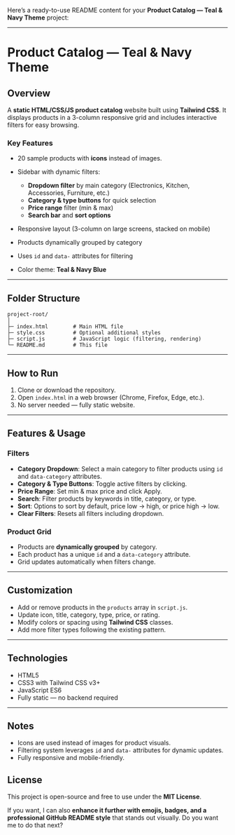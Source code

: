 Here’s a ready-to-use README content for your **Product Catalog — Teal & Navy Theme** project:

---

# Product Catalog — Teal & Navy Theme

## Overview

A **static HTML/CSS/JS product catalog** website built using **Tailwind CSS**.
It displays products in a 3-column responsive grid and includes interactive filters for easy browsing.

### Key Features

* 20 sample products with **icons** instead of images.
* Sidebar with dynamic filters:

  * **Dropdown filter** by main category (Electronics, Kitchen, Accessories, Furniture, etc.)
  * **Category & type buttons** for quick selection
  * **Price range** filter (min & max)
  * **Search bar** and **sort options**
* Responsive layout (3-column on large screens, stacked on mobile)
* Products dynamically grouped by category
* Uses `id` and `data-` attributes for filtering
* Color theme: **Teal & Navy Blue**

---

## Folder Structure

```
project-root/
│
├─ index.html        # Main HTML file
├─ style.css         # Optional additional styles
├─ script.js         # JavaScript logic (filtering, rendering)
└─ README.md         # This file
```

---

## How to Run

1. Clone or download the repository.
2. Open `index.html` in a web browser (Chrome, Firefox, Edge, etc.).
3. No server needed — fully static website.

---

## Features & Usage

### Filters

* **Category Dropdown**: Select a main category to filter products using `id` and `data-category` attributes.
* **Category & Type Buttons**: Toggle active filters by clicking.
* **Price Range**: Set min & max price and click Apply.
* **Search**: Filter products by keywords in title, category, or type.
* **Sort**: Options to sort by default, price low → high, or price high → low.
* **Clear Filters**: Resets all filters including dropdown.

### Product Grid

* Products are **dynamically grouped** by category.
* Each product has a unique `id` and a `data-category` attribute.
* Grid updates automatically when filters change.

---

## Customization

* Add or remove products in the `products` array in `script.js`.
* Update icon, title, category, type, price, or rating.
* Modify colors or spacing using **Tailwind CSS** classes.
* Add more filter types following the existing pattern.

---

## Technologies

* HTML5
* CSS3 with Tailwind CSS v3+
* JavaScript ES6
* Fully static — no backend required

---

## Notes

* Icons are used instead of images for product visuals.
* Filtering system leverages `id` and `data-` attributes for dynamic updates.
* Fully responsive and mobile-friendly.


## License

This project is open-source and free to use under the **MIT License**.


If you want, I can also **enhance it further with emojis, badges, and a professional GitHub README style** that stands out visually. Do you want me to do that next?

